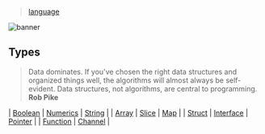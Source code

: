 > [language](../)

![banner](/go/photos/banner.png)

## Types

> Data dominates.
> If you've chosen the right data structures and organized things well, the algorithms will almost always be self-evident.
> Data structures, not algorithms, are central to programming.  
> **Rob Pike**

| [Boolean](boolean) | [Numerics](numerics) | [String](string) |
| [Array](array) | [Slice](slice) | [Map](map) |
| [Struct](struct) | [Interface](interface) | [Pointer](pointer) |
| [Function](function) | [Channel](channel) |
